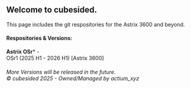 ## Welcome to cubesided.

This page includes the git respositories for the Astrix 3600 and beyond.

#### Respositories & Versions:
**Astrix OSr*** -<br>
OSr1 (2025 H1 - 2026 H1) [Astrix 3600]<br>
<!--OSr2 (2026 H1 - 2026 H2)<br>
OSr3 (2026 H2 - mid 2027)<br>

**cubesided Lazarus** -<br>
Release Candidate (2027)<br>
Suite [Service Pack] (mid 2027)<br>
Symphony [RC2] (2028)<br>
Symphony.Community [rc2.oss] (mid 2028)<br>
Austra [RC3/KR1] (2034)-->
<h6>More Versions will be released in the future.<br>© cubesided 2025 - Owned/Managed by actium_xyz</h6>
